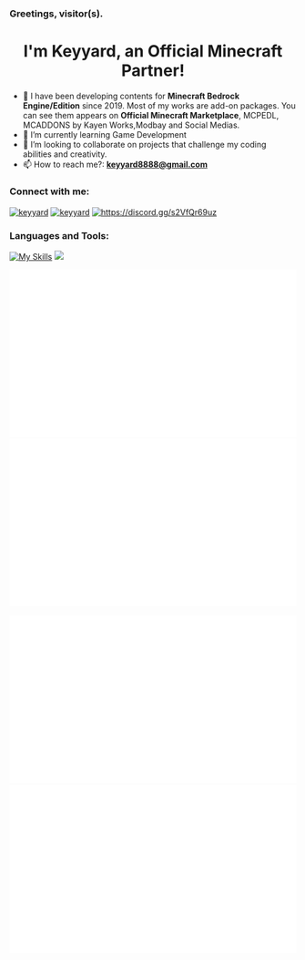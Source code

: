 ### Greetings, visitor(s).
<h1 align="center">I'm Keyyard, an Official Minecraft Partner!</h1>

- 🔭 I have been developing contents for **Minecraft Bedrock Engine/Edition** since 2019. Most of my works are add-on packages. You can see them appears on **Official Minecraft Marketplace**, MCPEDL, MCADDONS by Kayen Works,Modbay and Social Medias.
- 🌱 I’m currently learning Game Development
- 👯 I’m looking to collaborate on projects that challenge my coding abilities and creativity.
- 📫 How to reach me?: **keyyard8888@gmail.com** 

<h3 align="left">Connect with me:</h3>
<p align="left">
<a href="https://twitter.com/keyyard" target="blank"><img align="center" src="https://raw.githubusercontent.com/rahuldkjain/github-profile-readme-generator/master/src/images/icons/Social/twitter.svg" alt="keyyard" height="30" width="40" /></a>
<a href="https://www.youtube.com/c/keyyard" target="blank"><img align="center" src="https://raw.githubusercontent.com/rahuldkjain/github-profile-readme-generator/master/src/images/icons/Social/youtube.svg" alt="keyyard" height="30" width="40" /></a>
<a href="https://discord.gg/https://discord.gg/s2VfQr69uz" target="blank"><img align="center" src="https://raw.githubusercontent.com/rahuldkjain/github-profile-readme-generator/master/src/images/icons/Social/discord.svg" alt="https://discord.gg/s2VfQr69uz" height="30" width="40" /></a>
</p>
<h3 align="left">Languages and Tools:</h3>

[![My Skills](https://skillicons.dev/icons?i=js,html,css,blender,bootstrap,cs,express,flask,github,godot,md,mongodb,npm,py,ps,react,sqlite,tailwind,threejs,ts,unity,vite,vscode)](https://skillicons.dev)
![](https://komarev.com/ghpvc/?username=keyyard)

![](https://raw.githubusercontent.com/keyyard/github-stats/master/generated/overview.svg#gh-dark-mode-only)
![](https://raw.githubusercontent.com/keyyard/github-stats/master/generated/overview.svg#gh-light-mode-only)

![](https://raw.githubusercontent.com/keyyard/github-stats/master/generated/languages.svg#gh-dark-mode-only)
![](https://raw.githubusercontent.com/keyyard/github-stats/master/generated/languages.svg#gh-light-mode-only)
